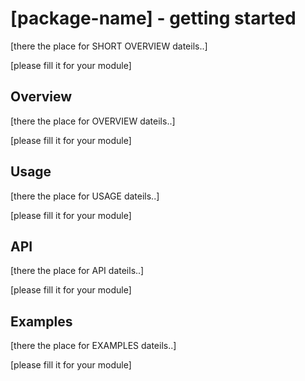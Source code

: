 # [package-name] - getting started

[there the place for SHORT OVERVIEW dateils..]

[please fill it for your module]


## Overview

[there the place for OVERVIEW dateils..]

[please fill it for your module]


## Usage

[there the place for USAGE dateils..]

[please fill it for your module]


## API

[there the place for API dateils..]

[please fill it for your module]   


## Examples

[there the place for EXAMPLES dateils..]    

[please fill it for your module]   
